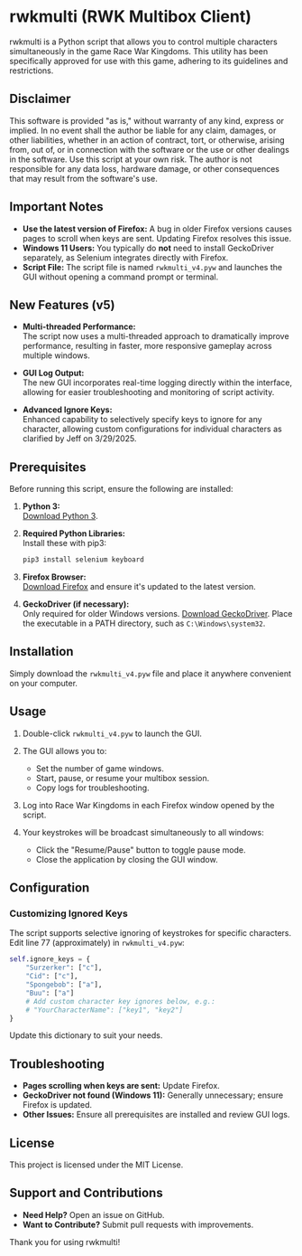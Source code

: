 
# rwkmulti (RWK Multibox Client)

rwkmulti is a Python script that allows you to control multiple characters simultaneously in the game Race War Kingdoms. This utility has been specifically approved for use with this game, adhering to its guidelines and restrictions.

## Disclaimer

This software is provided "as is," without warranty of any kind, express or implied. In no event shall the author be liable for any claim, damages, or other liabilities, whether in an action of contract, tort, or otherwise, arising from, out of, or in connection with the software or the use or other dealings in the software. Use this script at your own risk. The author is not responsible for any data loss, hardware damage, or other consequences that may result from the software's use.

## Important Notes

- **Use the latest version of Firefox:** A bug in older Firefox versions causes pages to scroll when keys are sent. Updating Firefox resolves this issue.
- **Windows 11 Users:** You typically do **not** need to install GeckoDriver separately, as Selenium integrates directly with Firefox.
- **Script File:** The script file is named `rwkmulti_v4.pyw` and launches the GUI without opening a command prompt or terminal.

## New Features (v5)

- **Multi-threaded Performance:**  
  The script now uses a multi-threaded approach to dramatically improve performance, resulting in faster, more responsive gameplay across multiple windows.

- **GUI Log Output:**  
  The new GUI incorporates real-time logging directly within the interface, allowing for easier troubleshooting and monitoring of script activity.

- **Advanced Ignore Keys:**  
  Enhanced capability to selectively specify keys to ignore for any character, allowing custom configurations for individual characters as clarified by Jeff on 3/29/2025.

## Prerequisites

Before running this script, ensure the following are installed:

1. **Python 3:**  
   [Download Python 3](https://www.python.org/downloads/).

2. **Required Python Libraries:**  
   Install these with pip3:
   ```sh
   pip3 install selenium keyboard
   ```

3. **Firefox Browser:**  
   [Download Firefox](https://www.mozilla.org/firefox/new/) and ensure it's updated to the latest version.

4. **GeckoDriver (if necessary):**  
   Only required for older Windows versions. [Download GeckoDriver](https://github.com/mozilla/geckodriver/releases). Place the executable in a PATH directory, such as `C:\Windows\system32`.

## Installation

Simply download the `rwkmulti_v4.pyw` file and place it anywhere convenient on your computer.

## Usage

1. Double-click `rwkmulti_v4.pyw` to launch the GUI.

2. The GUI allows you to:
   - Set the number of game windows.
   - Start, pause, or resume your multibox session.
   - Copy logs for troubleshooting.

3. Log into Race War Kingdoms in each Firefox window opened by the script.

4. Your keystrokes will be broadcast simultaneously to all windows:
   - Click the "Resume/Pause" button to toggle pause mode.
   - Close the application by closing the GUI window.

## Configuration

### Customizing Ignored Keys

The script supports selective ignoring of keystrokes for specific characters. Edit line 77 (approximately) in `rwkmulti_v4.pyw`:

```python
self.ignore_keys = {
    "Surzerker": ["c"],
    "Cid": ["c"],
    "Spongebob": ["a"],
    "Buu": ["a"]
    # Add custom character key ignores below, e.g.:
    # "YourCharacterName": ["key1", "key2"]
}
```

Update this dictionary to suit your needs.

## Troubleshooting

- **Pages scrolling when keys are sent:** Update Firefox.
- **GeckoDriver not found (Windows 11):** Generally unnecessary; ensure Firefox is updated.
- **Other Issues:** Ensure all prerequisites are installed and review GUI logs.

## License

This project is licensed under the MIT License.

## Support and Contributions

- **Need Help?** Open an issue on GitHub.
- **Want to Contribute?** Submit pull requests with improvements.

Thank you for using rwkmulti!
